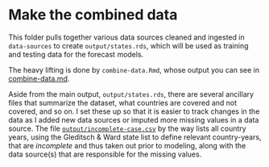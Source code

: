 Make the combined data
======================

This folder pulls together various data sources cleaned and ingested in `data-sources` to create `output/states.rds`, which will be used as training and testing data for the forecast models. 

The heavy lifting is done by `combine-data.Rmd`, whose output you can see in [combine-data.md](/combine-data.md). 

Aside from the main output, `output/states.rds`, there are several ancillary files that summarize the dataset, what countries are covered and not covered, and so on. I set these up so that it is easier to track changes in the data as I added new data sources or imputed more missing values in a data source. The file [`output/incomplete-case.csv`](/output/incomplete-cases.csv) by the way lists all country years, using the Gleditsch & Ward state list to define relevant country-years, that are *incomplete* and thus taken out prior to modeling, along with the data source(s) that are responsible for the missing values. 
